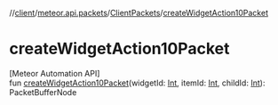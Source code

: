 //[client](../../../index.md)/[meteor.api.packets](../index.md)/[ClientPackets](index.md)/[createWidgetAction10Packet](create-widget-action10-packet.md)

# createWidgetAction10Packet

[Meteor Automation API]\
fun [createWidgetAction10Packet](create-widget-action10-packet.md)(widgetId: [Int](https://kotlinlang.org/api/latest/jvm/stdlib/kotlin/-int/index.html), itemId: [Int](https://kotlinlang.org/api/latest/jvm/stdlib/kotlin/-int/index.html), childId: [Int](https://kotlinlang.org/api/latest/jvm/stdlib/kotlin/-int/index.html)): PacketBufferNode
